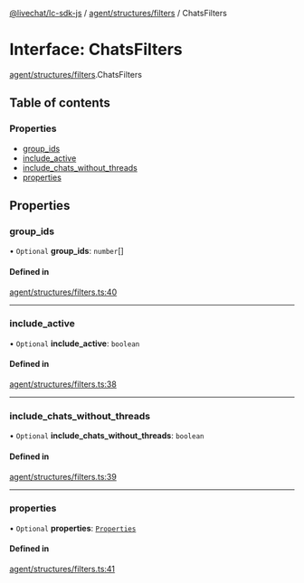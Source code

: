 [@livechat/lc-sdk-js](../README.md) / [agent/structures/filters](../modules/agent_structures_filters.md) / ChatsFilters

# Interface: ChatsFilters

[agent/structures/filters](../modules/agent_structures_filters.md).ChatsFilters

## Table of contents

### Properties

- [group\_ids](agent_structures_filters.ChatsFilters.md#group_ids)
- [include\_active](agent_structures_filters.ChatsFilters.md#include_active)
- [include\_chats\_without\_threads](agent_structures_filters.ChatsFilters.md#include_chats_without_threads)
- [properties](agent_structures_filters.ChatsFilters.md#properties)

## Properties

### group\_ids

• `Optional` **group\_ids**: `number`[]

#### Defined in

[agent/structures/filters.ts:40](https://github.com/livechat/lc-sdk-js/blob/a63b0a6/src/agent/structures/filters.ts#L40)

___

### include\_active

• `Optional` **include\_active**: `boolean`

#### Defined in

[agent/structures/filters.ts:38](https://github.com/livechat/lc-sdk-js/blob/a63b0a6/src/agent/structures/filters.ts#L38)

___

### include\_chats\_without\_threads

• `Optional` **include\_chats\_without\_threads**: `boolean`

#### Defined in

[agent/structures/filters.ts:39](https://github.com/livechat/lc-sdk-js/blob/a63b0a6/src/agent/structures/filters.ts#L39)

___

### properties

• `Optional` **properties**: [`Properties`](agent_structures_structures.Properties.md)

#### Defined in

[agent/structures/filters.ts:41](https://github.com/livechat/lc-sdk-js/blob/a63b0a6/src/agent/structures/filters.ts#L41)
